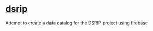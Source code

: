 [dsrip](mathbiol.github.io/dsrip)
=====

Attempt to create a data catalog for the DSRIP project using firebase
